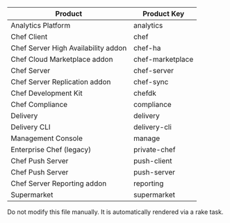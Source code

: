 | Product | Product Key  |
| ------- | ------------ |
| Analytics Platform | analytics |
| Chef Client | chef |
| Chef Server High Availability addon | chef-ha |
| Chef Cloud Marketplace addon | chef-marketplace |
| Chef Server | chef-server |
| Chef Server Replication addon | chef-sync |
| Chef Development Kit | chefdk |
| Chef Compliance | compliance |
| Delivery | delivery |
| Delivery CLI | delivery-cli |
| Management Console | manage |
| Enterprise Chef (legacy) | private-chef |
| Chef Push Server | push-client |
| Chef Push Server | push-server |
| Chef Server Reporting addon | reporting |
| Supermarket | supermarket |

Do not modify this file manually. It is automatically rendered via a rake task.
